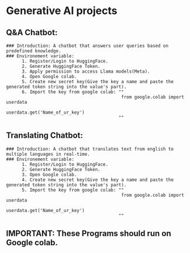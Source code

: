 # Generative AI projects
## Q&A Chatbot:
    ### Introduction: A chatbot that answers user queries based on predefined knowledge.
    ### Environement variable:
          1. Register/Login to HuggingFace.
          2. Generate HuggingFace Token.
          3. Apply permission to access Llama models(Meta).
          4. Open Google colab.
          5. Create new secret key(Give the key a name and paste the generated token string into the value's part).
          6. Import the key from google colab: ""
                                                from google.colab import userdata
                                                userdata.get('Name_of_ur_key')
                                               ""

## Translating Chatbot: 
    ### Introduction: A chatbot that translates text from english to multiple languages in real-time.
    ### Environement variable:
          1. Register/Login to HuggingFace.
          2. Generate HuggingFace Token.
          3. Open Google colab.
          4. Create new secret key(Give the key a name and paste the generated token string into the value's part).
          5. Import the key from google colab: ""
                                                from google.colab import userdata
                                                userdata.get('Name_of_ur_key')
                                               ""

## IMPORTANT: These Programs should run on Google colab. 
